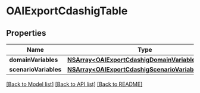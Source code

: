 # OAIExportCdashigTable

## Properties
Name | Type | Description | Notes
------------ | ------------- | ------------- | -------------
**domainVariables** | [**NSArray&lt;OAIExportCdashigDomainVariablesRow&gt;***](OAIExportCdashigDomainVariablesRow.md) |  | [optional] 
**scenarioVariables** | [**NSArray&lt;OAIExportCdashigScenarioVariablesRow&gt;***](OAIExportCdashigScenarioVariablesRow.md) |  | [optional] 

[[Back to Model list]](../README.md#documentation-for-models) [[Back to API list]](../README.md#documentation-for-api-endpoints) [[Back to README]](../README.md)


